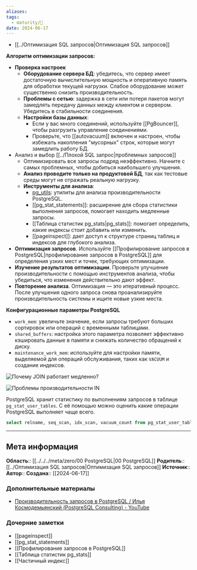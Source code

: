```yaml
---
aliases: 
tags:
  - maturity/🌱
date: 2024-06-17
---
```

- [[../Оптимизация SQL запросов|Оптимизация SQL запросов]]

**Алгоритм оптимизации запросов:**
- **Проверка настроек**
	- **Оборудование сервера БД**: убедитесь, что сервер имеет достаточную вычислительную мощность и оперативную память для обработки текущей нагрузки. Слабое оборудование может существенно снизить производительность.
	- **Проблемы с сетью**: задержка в сети или потеря пакетов могут замедлять передачу данных между клиентом и сервером. Убедитесь в стабильности соединения.
	- **Настройки базы данных**:
		- Если у вас много соединений, используйте [[PgBouncer]], чтобы разгрузить управление соединениями.
		- Проверьте, что [[autovacuum]] включен и настроен, чтобы избежать накопления "мусорных" строк, которые могут замедлить работу БД.
- Анализ и выбор [[../Плохой SQL запрос|проблемных запросов]]
	- Оптимизировать все запросы подряд неэффективно. Начните с самых проблемных, чтобы добиться наибольшего улучшения.
	- **Анализ проводите только на продуктовой БД**, так как тестовые среды могут не отражать реальную нагрузку.
	- **Инструменты для анализа**:
		- [pg_utils](pg_utils.md): утилиты для анализа производительности PostgreSQL.
		- [[pg_stat_statements]]: расширение для сбора статистики выполнения запросов, помогает находить медленные запросы.
		- [[Таблица статистик pg_stats|pg_stats]]: помогает определить, какие индексы стоит добавить или изменить.
		- [[pageinspect]]: дает доступ к структуре страниц таблиц и индексов для глубокого анализа.
- **Оптимизация запросов**. Используйте [[Профилирование запросов в PostgreSQL|профилирование запросов в PostgreSQL]] для определения узких мест и точек, требующих оптимизации.
- **Изучение результатов оптимизации**. Проверьте улучшение производительности с помощью инструментов анализа, чтобы убедиться, что изменения действительно дают эффект.
- **Повторение анализа**. Оптимизация — это итеративный процесс. После улучшения одного запроса снова проанализируйте производительность системы и ищите новые узкие места.

**Конфигурационные параметры PostgreSQL**
- `work_mem`: увеличьте значение, если запросы требуют больших сортировок или операций с временными таблицами.
- `shared_buffers`: настройка этого параметра позволяет эффективно кэшировать данные в памяти и снижать количество обращений к диску.
- `maintenance_work_mem`: используйте для настройки памяти, выделяемой для операций обслуживания, таких как `VACUUM` и создание индексов.

![Почему JOIN работает медленно?](JOIN%20SQL.md#Почему%20JOIN%20работает%20медленно?)

![Проблемы производительности IN](IN%20SQL.md#Проблемы%20производительности%20IN)

PostgreSQL хранит статистику по выполнениям запросов в таблице `pg_stat_user_tables`. С её помощью можно оценить какие операции PostgreSQL выполняет чаще всего.

```sql
select relname, seq_scan, idx_scan, vacuum_count from pg_stat_user_tables
```
***
## Мета информация
**Область**:: [[../../../meta/zero/00 PostgreSQL|00 PostgreSQL]]
**Родитель**:: [[../Оптимизация SQL запросов|Оптимизация SQL запросов]]
**Источник**:: 
**Автор**:: 
**Создана**:: [[2024-06-17]]
### Дополнительные материалы
- [Производительность запросов в PostgreSQL / Илья Космодемьянский (PostgreSQL Consulting) - YouTube](https://www.youtube.com/watch?v=c-ySk8COI1c)
### Дочерние заметки
<!-- QueryToSerialize: LIST FROM [[]] WHERE contains(Родитель, this.file.link) or contains(parents, this.file.link) -->
<!-- SerializedQuery: LIST FROM [[]] WHERE contains(Родитель, this.file.link) or contains(parents, this.file.link) -->
- [[pageinspect]]
- [[pg_stat_statements]]
- [[Профилирование запросов в PostgreSQL]]
- [[Таблица статистик pg_stats]]
- [[Частичный индекс]]
<!-- SerializedQuery END -->
